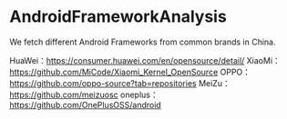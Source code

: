 # AndroidFrameworkAnalysis

We fetch different Android Frameworks from common brands in China.

HuaWei：https://consumer.huawei.com/en/opensource/detail/
XiaoMi：https://github.com/MiCode/Xiaomi_Kernel_OpenSource
OPPO：https://github.com/oppo-source?tab=repositories
MeiZu：https://github.com/meizuosc
oneplus：https://github.com/OnePlusOSS/android
